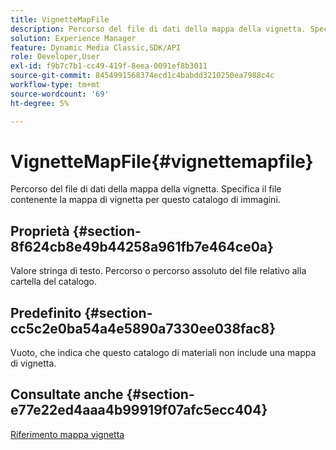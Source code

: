 ```yaml
---
title: VignetteMapFile
description: Percorso del file di dati della mappa della vignetta. Specifica il file contenente la mappa di vignetta per questo catalogo di immagini.
solution: Experience Manager
feature: Dynamic Media Classic,SDK/API
role: Developer,User
exl-id: f9b7c7b1-cc49-419f-8eea-0091ef8b3011
source-git-commit: 8454991568374ecd1c4babdd3210250ea7988c4c
workflow-type: tm+mt
source-wordcount: '69'
ht-degree: 5%

---
```


# VignetteMapFile{#vignettemapfile}

Percorso del file di dati della mappa della vignetta. Specifica il file contenente la mappa di vignetta per questo catalogo di immagini.

## Proprietà {#section-8f624cb8e49b44258a961fb7e464ce0a}

Valore stringa di testo. Percorso o percorso assoluto del file relativo alla cartella del catalogo.

## Predefinito {#section-cc5c2e0ba54a4e5890a7330ee038fac8}

Vuoto, che indica che questo catalogo di materiali non include una mappa di vignetta.

## Consultate anche {#section-e77e22ed4aaa4b99919f07afc5ecc404}

[Riferimento mappa vignetta](../../../../../ir-api/material-cat/image-rendering-api-ref/c-ir-material-catalog/c-ir-vignette-map-reference/c-ir-vignette-map-reference.md#concept-f9486269f2b04d4cb6750f3af7bf0eb7)
